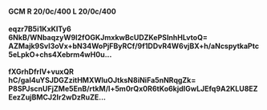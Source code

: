 #### GCM R 20/0c/400 L 20/0c/400
**eqzr7B5i1KxKITy6**<br/>**6NkB/WNbaqzyW9I2fOGKJmxkwBcUDZKePSInhHLvtoQ=**<br/>**AZMajk9SvI3oVx+bN34WoPjFByRCf/9f1DDvR4W6vjBX+h/aNcspytkaPtc5eLpkO+chs4Xebrm4wH0u...**<br/><br/>
**fXGrhDfrIV+vuxQR**<br/>**hC/gal4uYSJDGZzitHMXWluOJtksN8iNiFa5nNRqgZk=**<br/>**P8SPJscnUFjZMe5EnB/rtkM/l+5m0rQx0R6tKo6kjdIGwLJEfq9A2KLU8EZEezZujBMCJ2Ir2wDzRuZE...**